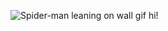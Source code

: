 ![Spider-man leaning on wall gif](https://i.giphy.com/media/v1.Y2lkPTc5MGI3NjExM2thbzVlemM5N3c2MmIzbHlrODloZGE1cmpoaXNlcTE4andhdjN4ZyZlcD12MV9pbnRlcm5hbF9naWZfYnlfaWQmY3Q9Zw/3o7aDbC2HZbTdx0556/giphy.gif)
hi!
